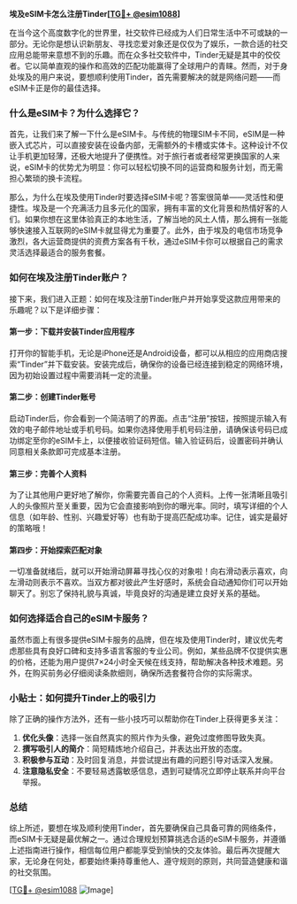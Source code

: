 **埃及eSIM卡怎么注册Tinder[[TG💪+ @esim1088](https://t.me/s/esim1088)]**

在当今这个高度数字化的世界里，社交软件已经成为人们日常生活中不可或缺的一部分。无论你是想认识新朋友、寻找恋爱对象还是仅仅为了娱乐，一款合适的社交应用总能带来意想不到的乐趣。而在众多社交软件中，Tinder无疑是其中的佼佼者。它以简单直观的操作和高效的匹配功能赢得了全球用户的青睐。然而，对于身处埃及的用户来说，要想顺利使用Tinder，首先需要解决的就是网络问题——而eSIM卡正是你的最佳选择。

### **什么是eSIM卡？为什么选择它？**

首先，让我们来了解一下什么是eSIM卡。与传统的物理SIM卡不同，eSIM是一种嵌入式芯片，可以直接安装在设备内部，无需额外的卡槽或实体卡。这种设计不仅让手机更加轻薄，还极大地提升了便携性。对于旅行者或者经常更换国家的人来说，eSIM卡的优势尤为明显：你可以轻松切换不同的运营商和服务计划，而无需担心繁琐的换卡流程。

那么，为什么在埃及使用Tinder时要选择eSIM卡呢？答案很简单——灵活性和便捷性。埃及是一个充满活力且多元化的国家，拥有丰富的文化背景和热情好客的人们。如果你想在这里体验真正的本地生活，了解当地的风土人情，那么拥有一张能够快速接入互联网的eSIM卡就显得尤为重要了。此外，由于埃及的电信市场竞争激烈，各大运营商提供的资费方案各有千秋，通过eSIM卡你可以根据自己的需求灵活选择最适合的服务套餐。

### **如何在埃及注册Tinder账户？**

接下来，我们进入正题：如何在埃及注册Tinder账户并开始享受这款应用带来的乐趣呢？以下是详细步骤：

#### **第一步：下载并安装Tinder应用程序**
打开你的智能手机，无论是iPhone还是Android设备，都可以从相应的应用商店搜索“Tinder”并下载安装。安装完成后，确保你的设备已经连接到稳定的网络环境，因为初始设置过程中需要消耗一定的流量。

#### **第二步：创建Tinder账号**
启动Tinder后，你会看到一个简洁明了的界面。点击“注册”按钮，按照提示输入有效的电子邮件地址或手机号码。如果你选择使用手机号码注册，请确保该号码已成功绑定至你的eSIM卡上，以便接收验证码短信。输入验证码后，设置密码并确认同意相关条款即可完成基本注册。

#### **第三步：完善个人资料**
为了让其他用户更好地了解你，你需要完善自己的个人资料。上传一张清晰且吸引人的头像照片至关重要，因为它会直接影响到你的曝光率。同时，填写详细的个人信息（如年龄、性别、兴趣爱好等）也有助于提高匹配成功率。记住，诚实是最好的策略哦！

#### **第四步：开始探索匹配对象**
一切准备就绪后，就可以开始滑动屏幕寻找心仪的对象啦！向右滑动表示喜欢，向左滑动则表示不喜欢。当双方都对彼此产生好感时，系统会自动通知你们可以开始聊天了。别忘了保持礼貌与真诚，毕竟良好的沟通是建立良好关系的基础。

### **如何选择适合自己的eSIM卡服务？**

虽然市面上有很多提供eSIM卡服务的品牌，但在埃及使用Tinder时，建议优先考虑那些具有良好口碑和支持多语言客服的专业公司。例如，某些品牌不仅提供实惠的价格，还能为用户提供7×24小时全天候在线支持，帮助解决各种技术难题。另外，在购买前务必仔细阅读条款细则，确保所选套餐符合你的实际需求。

### **小贴士：如何提升Tinder上的吸引力**

除了正确的操作方法外，还有一些小技巧可以帮助你在Tinder上获得更多关注：

1. **优化头像**：选择一张自然真实的照片作为头像，避免过度修图导致失真。
2. **撰写吸引人的简介**：简短精炼地介绍自己，并表达出开放的态度。
3. **积极参与互动**：及时回复消息，并尝试提出有趣的问题引导对话深入发展。
4. **注意隐私安全**：不要轻易透露敏感信息，遇到可疑情况立即停止联系并向平台举报。

### **总结**

综上所述，要想在埃及顺利使用Tinder，首先要确保自己具备可靠的网络条件，而eSIM卡无疑是最优解之一。通过合理规划预算挑选合适的eSIM卡服务，并遵循上述指南进行操作，相信每位用户都能享受到愉快的交友体验。最后再次提醒大家，无论身在何处，都要始终秉持尊重他人、遵守规则的原则，共同营造健康和谐的社交氛围。

[[TG💪+ @esim1088](https://t.me/s/esim1088) ![Image](https://i.postimg.cc/4NQfJmqS/Snipaste-2025-05-13-00-14-12.png)]